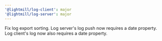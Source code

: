 ```yaml
---
'@lightmill/log-client': major
'@lightmill/log-server': major
---
```


Fix log export sorting. Log server's log push now requires a date property. Log client's log now also requires a date property.
